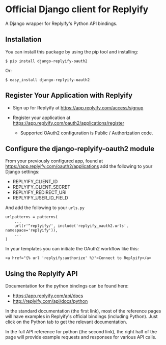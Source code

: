 Official Django client for Replyify
=====================================

A Django wrapper for Replyify's Python API bindings.


Installation
------------

You can install this package by using the pip tool and installing:

    $ pip install django-replyify-oauth2
    
Or:

    $ easy_install django-replyify-oauth2
    

Register Your Application with Replyify
----------------------------------------

* Sign up for Replyify at https://app.replyify.com/access/signup

* Register your application at https://app.replyify.com/oauth2/applications/register
    * Supported OAuth2 configuration is Public / Authorization code.

Configure the django-replyify-oauth2 module
-------------------------------------------

From your previously configured app, found at https://app.replyify.com/oauth2/applications add the following to your Django settings:
* REPLYIFY_CLIENT_ID
* REPLYIFY_CLIENT_SECRET
* REPLYIFY_REDIRECT_URI
* REPLYIFY_USER_ID_FIELD

And add the following to your `urls.py`

	urlpatterns = patterns(
    	...
    	url(r'^replyify/', include('replyify_oauth2.urls', namespace='replyify')),
    	...
    )

In your templates you can initiate the OAuth2 workflow like this:

	<a href="{% url 'replyify:authorize' %}">Connect to Replyify</a>




Using the Replyify API
----------------------

Documentation for the python bindings can be found here:

- https://app.replyify.com/api/docs
- http://replyify.com/api/docs/python

In the standard documentation (the first link), most of the reference pages will have examples in Replyify's 
official bindings (including Python). Just click on the Python tab to get the relevant documentation.

In the full API reference for python (the second link), the right half of the page will provide example 
requests and responses for various API calls.
